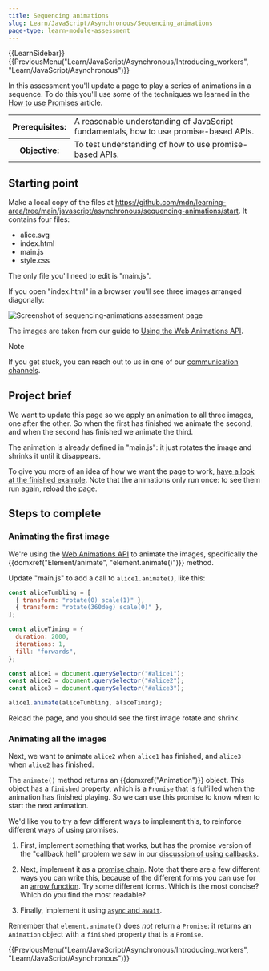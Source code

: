 ```yaml
---
title: Sequencing animations
slug: Learn/JavaScript/Asynchronous/Sequencing_animations
page-type: learn-module-assessment
---
```


{{LearnSidebar}}{{PreviousMenu("Learn/JavaScript/Asynchronous/Introducing_workers", "Learn/JavaScript/Asynchronous")}}

In this assessment you'll update a page to play a series of animations in a sequence. To do this you'll use some of the techniques we learned in the [How to use Promises](/en-US/docs/Learn/JavaScript/Asynchronous/Promises) article.

<table>
  <tbody>
    <tr>
      <th scope="row">Prerequisites:</th>
      <td>
        A reasonable understanding of JavaScript
        fundamentals, how to use promise-based APIs.
      </td>
    </tr>
    <tr>
      <th scope="row">Objective:</th>
      <td>To test understanding of how to use promise-based APIs.</td>
    </tr>
  </tbody>
</table>

## Starting point

Make a local copy of the files at <https://github.com/mdn/learning-area/tree/main/javascript/asynchronous/sequencing-animations/start>. It contains four files:

- alice.svg
- index.html
- main.js
- style.css

The only file you'll need to edit is "main.js".

If you open "index.html" in a browser you'll see three images arranged diagonally:

![Screenshot of sequencing-animations assessment page](./sequencing-animations.png)

The images are taken from our guide to [Using the Web Animations API](/en-US/docs/Web/API/Web_Animations_API/Using_the_Web_Animations_API).

> [!NOTE]
> If you get stuck, you can reach out to us in one of our [communication channels](/en-US/docs/MDN/Community/Communication_channels).

## Project brief

We want to update this page so we apply an animation to all three images, one after the other. So when the first has finished we animate the second, and when the second has finished we animate the third.

The animation is already defined in "main.js": it just rotates the image and shrinks it until it disappears.

To give you more of an idea of how we want the page to work, [have a look at the finished example](https://mdn.github.io/learning-area/javascript/asynchronous/sequencing-animations/finished/). Note that the animations only run once: to see them run again, reload the page.

## Steps to complete

### Animating the first image

We're using the [Web Animations API](/en-US/docs/Web/API/Web_Animations_API) to animate the images, specifically the {{domxref("Element/animate", "element.animate()")}} method.

Update "main.js" to add a call to `alice1.animate()`, like this:

```js
const aliceTumbling = [
  { transform: "rotate(0) scale(1)" },
  { transform: "rotate(360deg) scale(0)" },
];

const aliceTiming = {
  duration: 2000,
  iterations: 1,
  fill: "forwards",
};

const alice1 = document.querySelector("#alice1");
const alice2 = document.querySelector("#alice2");
const alice3 = document.querySelector("#alice3");

alice1.animate(aliceTumbling, aliceTiming);
```

Reload the page, and you should see the first image rotate and shrink.

### Animating all the images

Next, we want to animate `alice2` when `alice1` has finished, and `alice3` when `alice2` has finished.

The `animate()` method returns an {{domxref("Animation")}} object. This object has a `finished` property, which is a `Promise` that is fulfilled when the animation has finished playing. So we can use this promise to know when to start the next animation.

We'd like you to try a few different ways to implement this, to reinforce different ways of using promises.

1. First, implement something that works, but has the promise version of the "callback hell" problem we saw in our [discussion of using callbacks](/en-US/docs/Learn/JavaScript/Asynchronous/Introducing#callbacks).

2. Next, implement it as a [promise chain](/en-US/docs/Learn/JavaScript/Asynchronous/Promises#chaining_promises). Note that there are a few different ways you can write this, because of the different forms you can use for an [arrow function](/en-US/docs/Learn_web_development/Core/Scripting/Functions#arrow_functions). Try some different forms. Which is the most concise? Which do you find the most readable?

3. Finally, implement it using [`async` and `await`](/en-US/docs/Learn/JavaScript/Asynchronous/Promises#async_and_await).

Remember that `element.animate()` does _not_ return a `Promise`: it returns an `Animation` object with a `finished` property that is a `Promise`.

{{PreviousMenu("Learn/JavaScript/Asynchronous/Introducing_workers", "Learn/JavaScript/Asynchronous")}}
